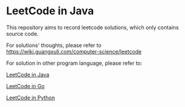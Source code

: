 # LeetCode in Java

This repository aims to record leetcode solutions, which only contains source code. 

For solutions' thoughts, please refer to https://wiki.guangxuli.com/computer-science/leetcode

For solution in other program language, please refer to:

[LeetCode in Java](https://github.com/guangxu-li/leetcode-in-java)

[LeetCode in Go](https://github.com/guangxu-li/leetcode-in-go)

[LeetCode in Python](https://github.com/guangxu-li/leetcode-in-python)
